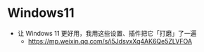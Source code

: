 # Windows11

- 让 Windows 11 更好用，我用这些设置、插件把它「打磨」了一遍
  - https://mp.weixin.qq.com/s/i5JdsvxXq4AK6Qe5ZLVFOA
